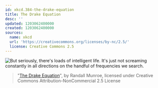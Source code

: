 ```yaml
---
id: xkcd.384-the-drake-equation
title: The Drake Equation
desc: ''
updated: 1203062400000
created: 1203062400000
sources:
  name: xkcd
  url: 'https://creativecommons.org/licenses/by-nc/2.5/'
  license: Creative Commons 2.5
---
```

![But seriously, there's loads of intelligent life.  It's just not screaming constantly in all directions on the handful of frequencies we search.](https://imgs.xkcd.com/comics/the_drake_equation.png)
> "[The Drake Equation](https://xkcd.com/384/)", by Randall Munroe, licensed under Creative Commons Attribution-NonCommercial 2.5 License

